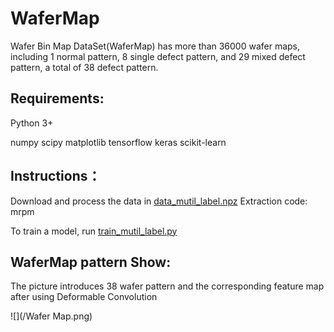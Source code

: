 # WaferMap

Wafer Bin Map DataSet(WaferMap) has more than 36000 wafer maps, including 1 normal pattern, 8 single defect pattern, and 29 mixed defect pattern, a total of 38 defect pattern.

## Requirements:

Python 3+

numpy scipy matplotlib tensorflow keras scikit-learn

## Instructions：
Download and process the data in [data_mutil_label.npz](https://pan.baidu.com/s/19aEazgpLMBPBzjePSCTgHw) Extraction code: mrpm

To train a model, run [train_mutil_label.py](train_mutil_label.py)

## WaferMap pattern Show:
The picture introduces 38 wafer pattern and the corresponding feature map after using Deformable Convolution

![](/Wafer Map.png)

